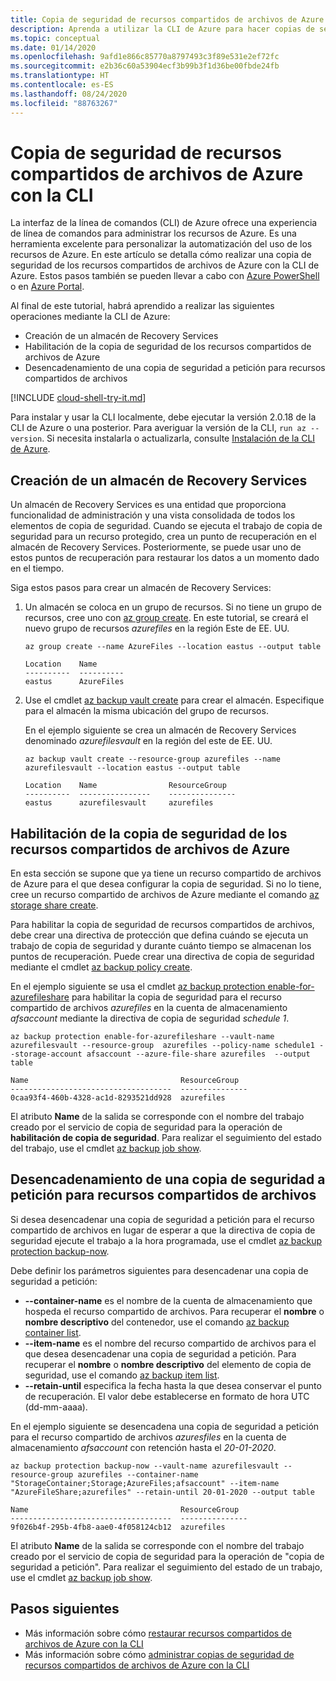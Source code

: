```yaml
---
title: Copia de seguridad de recursos compartidos de archivos de Azure con la CLI de Azure
description: Aprenda a utilizar la CLI de Azure para hacer copias de seguridad de recursos compartidos de archivos de Azure en el almacén de Recovery Services.
ms.topic: conceptual
ms.date: 01/14/2020
ms.openlocfilehash: 9afd1e866c85770a8797493c3f89e531e2ef72fc
ms.sourcegitcommit: e2b36c60a53904ecf3b99b3f1d36be00fbde24fb
ms.translationtype: HT
ms.contentlocale: es-ES
ms.lasthandoff: 08/24/2020
ms.locfileid: "88763267"
---
```

# <a name="back-up-azure-file-shares-with-cli"></a>Copia de seguridad de recursos compartidos de archivos de Azure con la CLI

La interfaz de la línea de comandos (CLI) de Azure ofrece una experiencia de línea de comandos para administrar los recursos de Azure. Es una herramienta excelente para personalizar la automatización del uso de los recursos de Azure. En este artículo se detalla cómo realizar una copia de seguridad de los recursos compartidos de archivos de Azure con la CLI de Azure. Estos pasos también se pueden llevar a cabo con [Azure PowerShell](./backup-azure-afs-automation.md) o en [Azure Portal](backup-afs.md).

Al final de este tutorial, habrá aprendido a realizar las siguientes operaciones mediante la CLI de Azure:

* Creación de un almacén de Recovery Services
* Habilitación de la copia de seguridad de los recursos compartidos de archivos de Azure
* Desencadenamiento de una copia de seguridad a petición para recursos compartidos de archivos

[!INCLUDE [cloud-shell-try-it.md](../../includes/cloud-shell-try-it.md)]

Para instalar y usar la CLI localmente, debe ejecutar la versión 2.0.18 de la CLI de Azure o una posterior. Para averiguar la versión de la CLI, `run az --version`. Si necesita instalarla o actualizarla, consulte [Instalación de la CLI de Azure](/cli/azure/install-azure-cli?view=azure-cli-latest).

## <a name="create-a-recovery-services-vault"></a>Creación de un almacén de Recovery Services

Un almacén de Recovery Services es una entidad que proporciona funcionalidad de administración y una vista consolidada de todos los elementos de copia de seguridad. Cuando se ejecuta el trabajo de copia de seguridad para un recurso protegido, crea un punto de recuperación en el almacén de Recovery Services. Posteriormente, se puede usar uno de estos puntos de recuperación para restaurar los datos a un momento dado en el tiempo.

Siga estos pasos para crear un almacén de Recovery Services:

1. Un almacén se coloca en un grupo de recursos. Si no tiene un grupo de recursos, cree uno con [az group create](/cli/azure/group?view=azure-cli-latest#az-group-create). En este tutorial, se creará el nuevo grupo de recursos *azurefiles* en la región Este de EE. UU.

    ```azurecli-interactive
    az group create --name AzureFiles --location eastus --output table
    ```

    ```output
    Location    Name
    ----------  ----------
    eastus      AzureFiles
    ```

1. Use el cmdlet [az backup vault create](/cli/azure/backup/vault?view=azure-cli-latest#az-backup-vault-create) para crear el almacén. Especifique para el almacén la misma ubicación del grupo de recursos.

    En el ejemplo siguiente se crea un almacén de Recovery Services denominado *azurefilesvault* en la región del este de EE. UU.

    ```azurecli-interactive
    az backup vault create --resource-group azurefiles --name azurefilesvault --location eastus --output table
    ```

    ```output
    Location    Name                ResourceGroup
    ----------  ----------------    ---------------
    eastus      azurefilesvault     azurefiles
    ```

## <a name="enable-backup-for-azure-file-shares"></a>Habilitación de la copia de seguridad de los recursos compartidos de archivos de Azure

En esta sección se supone que ya tiene un recurso compartido de archivos de Azure para el que desea configurar la copia de seguridad. Si no lo tiene, cree un recurso compartido de archivos de Azure mediante el comando [az storage share create](/cli/azure/storage/share?view=azure-cli-latest#az-storage-share-create).

Para habilitar la copia de seguridad de recursos compartidos de archivos, debe crear una directiva de protección que defina cuándo se ejecuta un trabajo de copia de seguridad y durante cuánto tiempo se almacenan los puntos de recuperación. Puede crear una directiva de copia de seguridad mediante el cmdlet [az backup policy create](/cli/azure/backup/policy?view=azure-cli-latest#az-backup-policy-create).

En el ejemplo siguiente se usa el cmdlet [az backup protection enable-for-azurefileshare](/cli/azure/backup/protection?view=azure-cli-latest#az-backup-protection-enable-for-azurefileshare) para habilitar la copia de seguridad para el recurso compartido de archivos *azurefiles* en la cuenta de almacenamiento *afsaccount* mediante la directiva de copia de seguridad *schedule 1*.

```azurecli-interactive
az backup protection enable-for-azurefileshare --vault-name azurefilesvault --resource-group  azurefiles --policy-name schedule1 --storage-account afsaccount --azure-file-share azurefiles  --output table
```

```output
Name                                  ResourceGroup
------------------------------------  ---------------
0caa93f4-460b-4328-ac1d-8293521dd928  azurefiles
```

El atributo **Name** de la salida se corresponde con el nombre del trabajo creado por el servicio de copia de seguridad para la operación de **habilitación de copia de seguridad**. Para realizar el seguimiento del estado del trabajo, use el cmdlet [az backup job show](/cli/azure/backup/job?view=azure-cli-latest#az-backup-job-show).

## <a name="trigger-an-on-demand-backup-for-file-share"></a>Desencadenamiento de una copia de seguridad a petición para recursos compartidos de archivos

Si desea desencadenar una copia de seguridad a petición para el recurso compartido de archivos en lugar de esperar a que la directiva de copia de seguridad ejecute el trabajo a la hora programada, use el cmdlet [az backup protection backup-now](/cli/azure/backup/protection?view=azure-cli-latest#az-backup-protection-backup-now).

Debe definir los parámetros siguientes para desencadenar una copia de seguridad a petición:

* **--container-name** es el nombre de la cuenta de almacenamiento que hospeda el recurso compartido de archivos. Para recuperar el **nombre** o **nombre descriptivo** del contenedor, use el comando [az backup container list](/cli/azure/backup/container?view=azure-cli-latest#az-backup-container-list).
* **--item-name** es el nombre del recurso compartido de archivos para el que desea desencadenar una copia de seguridad a petición. Para recuperar el **nombre** o **nombre descriptivo** del elemento de copia de seguridad, use el comando [az backup item list](/cli/azure/backup/item?view=azure-cli-latest#az-backup-item-list).
* **--retain-until** especifica la fecha hasta la que desea conservar el punto de recuperación. El valor debe establecerse en formato de hora UTC (dd-mm-aaaa).

En el ejemplo siguiente se desencadena una copia de seguridad a petición para el recurso compartido de archivos *azuresfiles* en la cuenta de almacenamiento *afsaccount* con retención hasta el *20-01-2020*.

```azurecli-interactive
az backup protection backup-now --vault-name azurefilesvault --resource-group azurefiles --container-name "StorageContainer;Storage;AzureFiles;afsaccount" --item-name "AzureFileShare;azurefiles" --retain-until 20-01-2020 --output table
```

```output
Name                                  ResourceGroup
------------------------------------  ---------------
9f026b4f-295b-4fb8-aae0-4f058124cb12  azurefiles
```

El atributo **Name** de la salida se corresponde con el nombre del trabajo creado por el servicio de copia de seguridad para la operación de "copia de seguridad a petición". Para realizar el seguimiento del estado de un trabajo, use el cmdlet [az backup job show](/cli/azure/backup/job?view=azure-cli-latest#az-backup-job-show).

## <a name="next-steps"></a>Pasos siguientes

* Más información sobre cómo [restaurar recursos compartidos de archivos de Azure con la CLI](restore-afs-cli.md)
* Más información sobre cómo [administrar copias de seguridad de recursos compartidos de archivos de Azure con la CLI](manage-afs-backup-cli.md)
